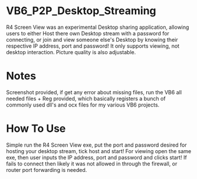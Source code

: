 # VB6_P2P_Desktop_Streaming
R4 Screen View was an experimental Desktop sharing application, allowing users to either Host there own Desktop stream with a password for connecting, or join and view someone else's Desktop by knowing their respective IP address, port and password! It only supports viewing, not desktop interaction. Picture quality is also adjustable.

# Notes
Screenshot provided, if get any error about missing files, run the VB6 all needed files + Reg provided,
which basically registers a bunch of commonly used dll's and ocx files for my various VB6 projects.

# How To Use
Simple run the R4 Screen View exe, put the port and password desired for hosting your desktop stream, tick host and start!
For viewing open the same exe, then user inputs the IP address, port and password and clicks start!
If fails to connect then likely it was not allowed in through the firewall, or router port forwarding is needed.
